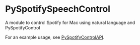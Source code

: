 PySpotifySpeechControl
======================

A module to control Spotify for Mac using natural language and PySpotifyControl

For an example usage, see [PySpotifyControlAPI](https://github.com/csu/PySpotifyControlAPI).
